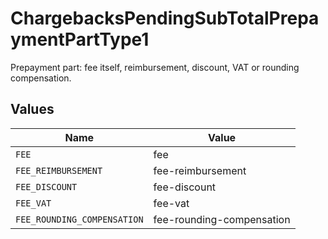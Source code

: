 # ChargebacksPendingSubTotalPrepaymentPartType1

Prepayment part: fee itself, reimbursement, discount, VAT or rounding compensation.


## Values

| Name                        | Value                       |
| --------------------------- | --------------------------- |
| `FEE`                       | fee                         |
| `FEE_REIMBURSEMENT`         | fee-reimbursement           |
| `FEE_DISCOUNT`              | fee-discount                |
| `FEE_VAT`                   | fee-vat                     |
| `FEE_ROUNDING_COMPENSATION` | fee-rounding-compensation   |